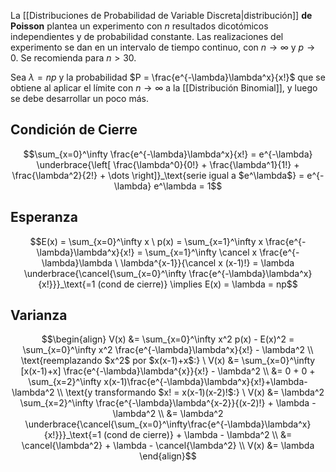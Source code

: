 La [[Distribuciones de Probabilidad de Variable Discreta|distribución]] **de Poisson** plantea un experimento con $n$ resultados dicotómicos independientes y de probabilidad constante. Las realizaciones del experimento se dan en un intervalo de tiempo continuo, con $n \rightarrow \infty$ y $p \rightarrow 0$. Se recomienda para $n \gt 30$.

Sea $\lambda = np$ y la probabilidad $P = \frac{e^{-\lambda}\lambda^x}{x!}$ que se obtiene al aplicar el límite con $n\rightarrow \infty$ a la [[Distribución Binomial]], y luego se debe desarrollar un poco más.

## Condición de Cierre

$$\sum_{x=0}^\infty \frac{e^{-\lambda}\lambda^x}{x!} = e^{-\lambda} \underbrace{\left[ \frac{\lambda^0}{0!} + \frac{\lambda^1}{1!} + \frac{\lambda^2}{2!} + \dots \right]}_\text{serie igual a $e^\lambda$} = e^{-\lambda} e^\lambda = 1$$

## Esperanza

$$E(x) = \sum_{x=0}^\infty x \ p(x) = \sum_{x=1}^\infty x \frac{e^{-\lambda}\lambda^x}{x!} = \sum_{x=1}^\infty \cancel x \frac{e^{-\lambda}\lambda \ \lambda^{x-1}}{\cancel x (x-1)!} = \lambda \underbrace{\cancel{\sum_{x=0}^\infty \frac{e^{-\lambda}\lambda^x}{x!}}}_\text{=1 (cond de cierre)} \implies E(x) = \lambda = np$$

## Varianza

$$\begin{align}
V(x) &= \sum_{x=0}^\infty x^2 p(x) - E(x)^2 = \sum_{x=0}^\infty x^2 \frac{e^{-\lambda}\lambda^x}{x!} - \lambda^2 \\
\text{reemplazando $x^2$ por $x(x-1)+x$:} \ V(x) &= \sum_{x=0}^\infty [x(x-1)+x] \frac{e^{-\lambda}\lambda^{x}}{x!} - \lambda^2 \\
&= 0 + 0 + \sum_{x=2}^\infty x(x-1)\frac{e^{-\lambda}\lambda^x}{x!}+\lambda-\lambda^2 \\
\text{y transformando $x! = x(x-1)(x-2)!$:} \ V(x) &= \lambda^2 \sum_{x=2}^\infty \frac{e^{-\lambda}\lambda^{x-2}}{(x-2)!} + \lambda - \lambda^2 \\
&= \lambda^2 \underbrace{\cancel{\sum_{x=0}^\infty\frac{e^{-\lambda}\lambda^x}{x!}}}_\text{=1 (cond de cierre)} + \lambda - \lambda^2 \\
&= \cancel{\lambda^2} + \lambda - \cancel{\lambda^2} \\
V(x) &= \lambda
\end{align}$$
